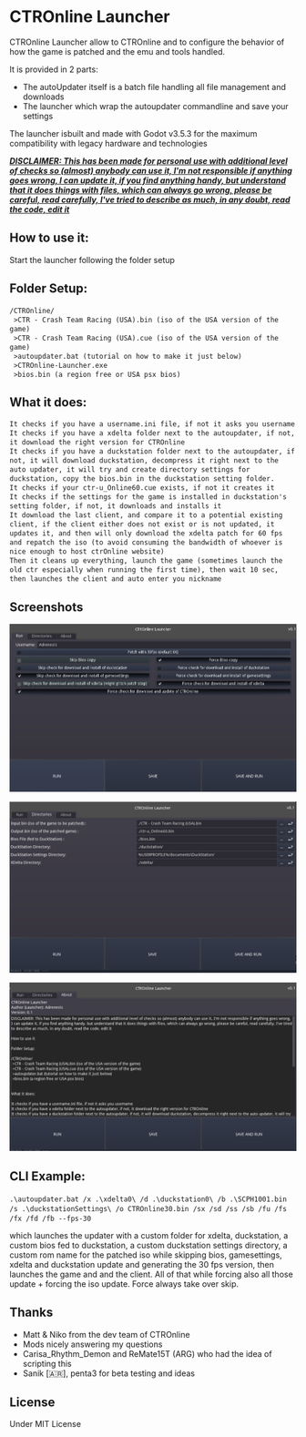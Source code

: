 # CTROnline Launcher

CTROnline Launcher allow to CTROnline and to configure the behavior of how the game is patched and the emu and tools handled.

It is provided in 2 parts:
- The autoUpdater itself is a batch file handling all file management and downloads
- The launcher which wrap the autoupdater commandline and save your settings

The launcher isbuilt and made with Godot v3.5.3 for the maximum compatibility with legacy hardware and technologies 

<ins>___DISCLAIMER: This has been made for personal use with additional level of checks so (almost) anybody can use it, I'm not responsible if anything goes wrong, I can update it, if you find anything handy, but understand that it does things with files, which can always go wrong, please be careful, read carefully, I've tried to describe as much, in any doubt, read the code, edit it___</ins>

## How to use it:

Start the launcher following the folder setup

## Folder Setup:

```
/CTROnline/
 >CTR - Crash Team Racing (USA).bin (iso of the USA version of the game)
 >CTR - Crash Team Racing (USA).cue (iso of the USA version of the game)
 >autoupdater.bat (tutorial on how to make it just below)
 >CTROnline-Launcher.exe
 >bios.bin (a region free or USA psx bios)
```

## What it does:

```
It checks if you have a username.ini file, if not it asks you username
It checks if you have a xdelta folder next to the autoupdater, if not, it download the right version for CTROnline
It checks if you have a duckstation folder next to the autoupdater, if not, it will download duckstation, decompress it right next to the auto updater, it will try and create directory settings for duckstation, copy the bios.bin in the duckstation setting folder.
It checks if your ctr-u_Online60.cue exists, if not it creates it
It checks if the settings for the game is installed in duckstation's setting folder, if not, it downloads and installs it
It download the last client, and compare it to a potential existing client, if the client either does not exist or is not updated, it updates it, and then will only download the xdelta patch for 60 fps and repatch the iso (to avoid consuming the bandwidth of whoever is nice enough to host ctrOnline website)
Then it cleans up everything, launch the game (sometimes launch the old ctr especially when running the first time), then wait 10 sec, then launches the client and auto enter you nickname
```

## Screenshots

![screenshot of the gui](https://github.com/Adrenesis/CTROnline-Launcher/blob/main/screenshots/CTROnline-v0_1_0.PNG?raw=true)

![screenshot of the gui](https://github.com/Adrenesis/CTROnline-Launcher/blob/main/screenshots/CTROnline-v0_1_1.PNG?raw=true)

![screenshot of the gui](https://github.com/Adrenesis/CTROnline-Launcher/blob/main/screenshots/CTROnline-v0_1_2.PNG?raw=true)

## CLI Example:

`.\autoupdater.bat /x .\xdelta0\ /d .\duckstation0\ /b .\SCPH1001.bin /s .\duckstationSettings\ /o CTROnline30.bin /sx /sd /ss /sb /fu /fs /fx /fd /fb --fps-30`

which launches the updater with a custom folder for xdelta, duckstation, a custom bios fed to duckstation, a custom duckstation settings directory, a custom rom name for the patched iso while skipping bios, gamesettings, xdelta and duckstation update and generating the 30 fps version, then launches the game and and the client. All of that while forcing also all those update + forcing the iso update. Force always take over skip.

## Thanks

- Matt & Niko from the dev team of CTROnline
- Mods nicely answering my questions
- Carisa_Rhythm_Demon and ReMate15T (ARG) who had the idea of scripting this
- Sanik [🇦🇷], penta3 for beta testing and ideas

## License

Under MIT License